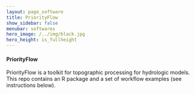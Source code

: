 ```yaml
---
layout: page_software
title: PriorityFlow
show_sidebar: false
menubar: softwares
hero_image: /../img/black.jpg
hero_height: is_fullheight
---
```


#### PriorityFlow [<i class="fab fa-github"></i>](https://github.com/lecondon/PriorityFlow)

PriorityFlow is a toolkit for topographic processing for hydrologic models. This repo contains an R package and a set of workflow examples (see instructions below).
